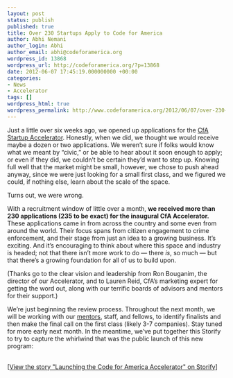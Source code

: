 ```yaml
---
layout: post
status: publish
published: true
title: Over 230 Startups Apply to Code for America
author: Abhi Nemani
author_login: Abhi
author_email: abhi@codeforamerica.org
wordpress_id: 13868
wordpress_url: http://codeforamerica.org/?p=13868
date: 2012-06-07 17:45:19.000000000 +00:00
categories:
- News
- Accelerator
tags: []
wordpress_html: true
wordpress_permalink: http://www.codeforamerica.org/2012/06/07/over-230-startups-apply-to-code-for-america/
---
```


<p>Just a little over six weeks ago, we opened up applications for the <a href="http://codeforamerica.org/accelerator">CfA Startup Accelerator</a>. Honestly, when we did, we thought we would receive maybe a dozen or two applications. We weren’t sure if folks would know what we meant by “civic,” or be able to hear about it soon enough to apply; or even if they did, we couldn’t be certain they’d want to step up. Knowing full well that the market might be small, however, we chose to push ahead anyway, since we were just looking for a small first class, and we figured we could, if nothing else, learn about the scale of the space.</p>
<p>Turns out, we were wrong.</p>
<p>With a recruitment window of little over a month, <strong>we received more than 230 applications (235 to be exact) for the inaugural CfA Accelerator.</strong> These applications came in from across the country and some even from around the world. Their focus spans from citizen engagement to crime enforcement, and their stage from just an idea to a growing business. It’s exciting. And it’s encouraging to think about where this space and industry is headed; not that there isn’t more work to do — there <em>is</em>, so much — but that there’s a growing foundation for all of us to build upon.</p>
<p>(Thanks go to the clear vision and leadership from Ron Bouganim, the director of our Accelerator, and to Lauren Reid, CfA’s marketing expert for getting the word out, along with our terrific boards of advisors and mentors for their support.)</p>
<p>We’re just beginning the review process. Throughout the next month, we will be working with our <a href="http://codeforamerica.org/accelerator/#team">mentors</a>, staff, and fellows, to identify finalists and then make the final call on the first class (likely 3-7 companies). Stay tuned for more early next month. In the meantime, we’ve put together this Storify to try to capture the whirlwind that was the public launch of this new program:</p>
<p><script src="http://storify.com/abhinemani/launching-the-code-for-america-accelerator.js"></script><br/>
<noscript>[<a href="http://storify.com/abhinemani/launching-the-code-for-america-accelerator" target="_blank">View the story "Launching the Code for America Accelerator" on Storify</a>]</noscript>
</p>